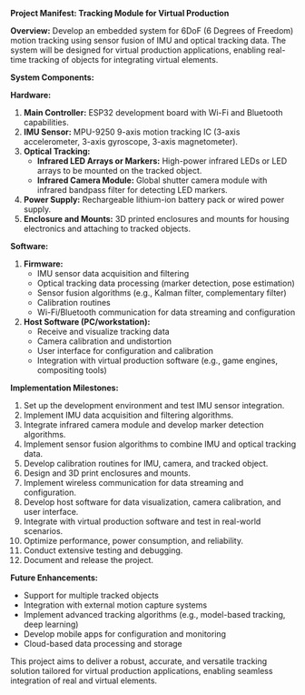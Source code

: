 **Project Manifest: Tracking Module for Virtual Production**

**Overview:**
Develop an embedded system for 6DoF (6 Degrees of Freedom) motion tracking using sensor fusion of IMU and optical tracking data. The system will be designed for 
virtual production applications, enabling real-time tracking of objects for integrating virtual elements.

**System Components:**

**Hardware:**
1. **Main Controller:** ESP32 development board with Wi-Fi and Bluetooth capabilities.
2. **IMU Sensor:** MPU-9250 9-axis motion tracking IC (3-axis accelerometer, 3-axis gyroscope, 3-axis magnetometer).
3. **Optical Tracking:**
    - **Infrared LED Arrays or Markers:** High-power infrared LEDs or LED arrays to be mounted on the tracked object.
    - **Infrared Camera Module:** Global shutter camera module with infrared bandpass filter for detecting LED markers.
4. **Power Supply:** Rechargeable lithium-ion battery pack or wired power supply.
5. **Enclosure and Mounts:** 3D printed enclosures and mounts for housing electronics and attaching to tracked objects.

**Software:**
1. **Firmware:**
    - IMU sensor data acquisition and filtering
    - Optical tracking data processing (marker detection, pose estimation)
    - Sensor fusion algorithms (e.g., Kalman filter, complementary filter)
    - Calibration routines
    - Wi-Fi/Bluetooth communication for data streaming and configuration
2. **Host Software (PC/workstation):**
    - Receive and visualize tracking data
    - Camera calibration and undistortion
    - User interface for configuration and calibration
    - Integration with virtual production software (e.g., game engines, compositing tools)

**Implementation Milestones:**

1. Set up the development environment and test IMU sensor integration.
2. Implement IMU data acquisition and filtering algorithms.
3. Integrate infrared camera module and develop marker detection algorithms.
4. Implement sensor fusion algorithms to combine IMU and optical tracking data.
5. Develop calibration routines for IMU, camera, and tracked object.
6. Design and 3D print enclosures and mounts.
7. Implement wireless communication for data streaming and configuration.
8. Develop host software for data visualization, camera calibration, and user interface.
9. Integrate with virtual production software and test in real-world scenarios.
10. Optimize performance, power consumption, and reliability.
11. Conduct extensive testing and debugging.
12. Document and release the project.

**Future Enhancements:**
- Support for multiple tracked objects
- Integration with external motion capture systems
- Implement advanced tracking algorithms (e.g., model-based tracking, deep learning)
- Develop mobile apps for configuration and monitoring
- Cloud-based data processing and storage

This project aims to deliver a robust, accurate, and versatile tracking solution tailored for virtual production applications, enabling seamless integration of real and virtual elements.
